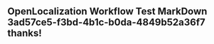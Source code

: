 <properties
ms.topic="hero-topic"
ms.test1="hero-topic"
ms.test2="test"/>

## OpenLocalization Workflow Test MarkDown 3ad57ce5-f3bd-4b1c-b0da-4849b52a36f7 thanks!
